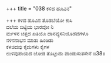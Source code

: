 +++
title = "038 ಕಳಿದ ಹೂವಿನ"

+++
ಕಳಿದ ಹೂವಿನ ತೊಡಬೆಯೋ ಕುಸಿ  
ದಲೆಯ ಬಿಟ್ಟಿಯ ಭಾರವೋ ನಿ  
ರ್ಮಳನ ಚಿತ್ತದ ಖತಿಯೊ ದಾನವ್ಯಸನಿಯೊಡವೆಗಳೊ  
ನಳಿನನಾಭನ ಮಾತು ಹಿಂಚಿತು  
ಕಳಚಿದವು ಕೈದುಗಳು ಕೈಗಳ  
ಲುಳಿವುಪಾಯದ ಜೋಡ ತೊಟ್ಟುದು ಪಾಂಡುಸುತಸೇನೆ    ॥38॥